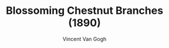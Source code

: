 ---
title: "Blossoming Chestnut Branches (1890)"
subtitle: "Vincent Van Gogh"
displayImg: "img/covers/Blossoming Chestnut Branches, 1890, Vincent Van Gogh.jpg"
noURL: true
---